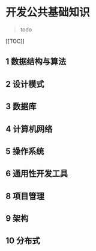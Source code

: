 # 开发公共基础知识

> todo

[[TOC]]

## 1 数据结构与算法
## 2 设计模式
## 3 数据库
## 4 计算机网络
## 5 操作系统
## 6 通用性开发工具
## 8 项目管理
## 9 架构
## 10 分布式